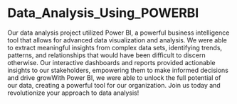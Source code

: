 # Data_Analysis_Using_POWERBI

   
   Our data analysis project utilized Power BI, a powerful business intelligence tool that allows for advanced data visualization and analysis. 
    We were able to extract meaningful insights from complex data sets, identifying trends, patterns, and relationships that would have been difficult to discern otherwise. 
 Our interactive dashboards and reports provided actionable insights to our stakeholders, empowering them to make informed decisions and drive growWith Power BI, we were able to unlock the full potential of our data, creating a powerful tool for our organization. 
Join us today and revolutionize your approach to data analysis!
